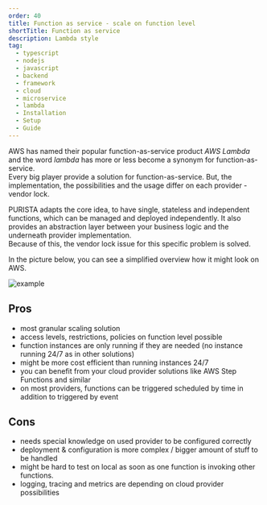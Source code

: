 ```yaml
---
order: 40
title: Function as service - scale on function level
shortTitle: Function as service
description: Lambda style
tag:
  - typescript
  - nodejs
  - javascript
  - backend
  - framework
  - cloud
  - microservice
  - lambda
  - Installation
  - Setup
  - Guide
---
```


AWS has named their popular function-as-service product _AWS Lambda_ and the word _lambda_ has more or less become a synonym for function-as-service.  
Every big player provide a solution for function-as-service. But, the implementation, the possibilities and the usage differ on each provider - vendor lock.

PURISTA adapts the core idea, to have single, stateless and independent functions, which can be managed and deployed independently. It also provides an abstraction layer between your business logic and the underneath provider implementation.  
Because of this, the vendor lock issue for this specific problem is solved.

In the picture below, you can see a simplified overview how it might look on AWS.

![example](/graphic/lambda.svg)

## Pros

- most granular scaling solution
- access levels, restrictions, policies on function level possible
- function instances are only running if they are needed (no instance running 24/7 as in other solutions)
- might be more cost efficient than running instances 24/7
- you can benefit from your cloud provider solutions like AWS Step Functions and similar
- on most providers, functions can be triggered scheduled by time in addition to triggered by event

## Cons

- needs special knowledge on used provider to be configured correctly
- deployment & configuration is more complex / bigger amount of stuff to be handled
- might be hard to test on local as soon as one function is invoking other functions.
- logging, tracing and metrics are depending on cloud provider possibilities
